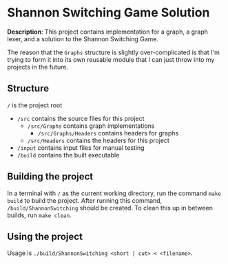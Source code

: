 # Shannon Switching Game Solution
**Description**: This project contains implementation for a graph, a graph lexer, and a solution to the Shannon Switching Game.

The reason that the `Graphs` structure is slightly over-complicated is that I'm trying to form it into its own reusable module that I can just throw into my projects in the future.

## Structure
`/` is the project root
  - `/src` contains the source files for this project
    - `/src/Graphs` contains graph implementations
      - `/src/Graphs/Headers` contains headers for graphs
    - `/src/Headers` contains the headers for this project
  - `/input` contains input files for manual testing
  - `/build` contains the built executable

## Building the project
In a terminal with `/` as the current working directory, run the command `make build` to build the project. After running this command, `/build/ShannonSwitching` should be created. To clean this up in between builds, run `make clean`.

## Using the project
Usage is `./build/ShannonSwitching <short | cut> < <filename>`.